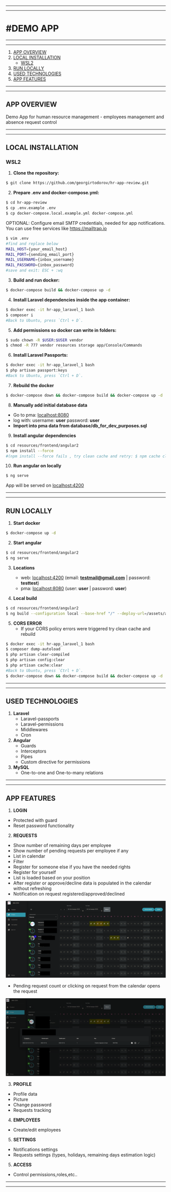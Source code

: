 ***
***
# #DEMO APP
***
***

1. [APP OVERVIEW](#app-overview)
2. [LOCAL INSTALLATION](#local-installation)
    - [WSL2](#wsl2)
3. [RUN LOCALLY](#run-locally)
4. [USED TECHNOLOGIES](#used-technologies)
5. [APP FEATURES](#app-features)

***
***
## APP OVERVIEW

Demo App for human resource management - employees management and absence request control
***
***
## LOCAL INSTALLATION

<h3>WSL2</h3>

1. **Clone the repository:**
```bash
$ git clone https://github.com/georgirtodorov/hr-app-review.git
```

2. **Prepare .env and docker-compose.yml:**

```bash
$ cd hr-app-review
$ cp .env.example .env
$ cp docker-compose.local.example.yml docker-compose.yml
```
OPTIONAL: Configure email SMTP credentials, needed for app notifications. You can use free services like https://mailtrap.io
```bash
$ vim .env
#find and replace below
MAIL_HOST={your_email_host}
MAIL_PORT={sending_email_port}
MAIL_USERNAME={inbox_username}
MAIL_PASSWORD={inbox_password}
#save and exit: ESC + :wq 
```

3. **Build and run docker:**
```bash
$ docker-compose build && docker-compose up -d
```

4. **Install Laravel dependencies inside the app container:**
```bash
$ docker exec -it hr-app_laravel_1 bash
$ composer i
#Back to Ubuntu, press `Ctrl + D`.
```
5. **Add permissions so docker can write in folders:**
```bash
$ sudo chown -R $USER:$USER vendor
$ chmod -R 777 vendor resources storage app/Console/Commands
```

6. **Install Laravel Passports:**
```bash
$ docker exec -it hr-app_laravel_1 bash
$ php artisan passport:keys
#Back to Ubuntu, press `Ctrl + D`.
```

7. **Rebuild the docker**
```bash
$ docker-compose down && docker-compose build && docker-compose up -d
```

8. **Manually add initial database data**
- Go to pma: [localhost:8080](http://localhost:8080)
- log with: username: **user** password: **user**
- **Import into pma data from database/db_for_dev_purposes.sql**

9. **Install angular dependencies**
```bash
$ cd resources/frontend/angular2
$ npm install --force
#(npm install --force fails , try clean cache and retry: $ npm cache clear --force. Unfortunately we need --force, because project was started with some angular template which I don't have time to fix, despite that template is used only in the side menu) 
```

10. **Run angular on locally**
```bash
$ ng serve 
```
App will be  served on [localhost:4200](http://localhost:4200)
***
***

## RUN LOCALLY
1. **Start docker**
```bash
$ docker-compose up -d 
```

2. **Start angular**
```bash
$ cd resources/frontend/angular2 
$ ng serve
```

3. **Locations**
    - web: [localhost:4200](http://localhost:4200)
      (email: **testmail@gmail.com** | password: **testtest**)
    - pma: [localhost:8080](http://localhost:8080)
      (user: **user** | password: **user**)


4. **Local build**
```bash
$ cd resources/frontend/angular2 
$ ng build --configuration local --base-href "/" --deploy-url=/assets/angular/ && cp ../../../public/assets/angular/index.html ../../views/angular.blade.php
```

5. **CORS ERROR**
    - If your CORS policy errors were triggered try clean cache and rebuild
```bash
$ docker exec -it hr-app_laravel_1 bash
$ composer dump-autoload
$ php artisan clear-compiled
$ php artisan config:clear
$ php artisan cache:clear
#Back to Ubuntu, press `Ctrl + D`.
$ docker-compose down && docker-compose build && docker-compose up -d
```

***
***

## USED TECHNOLOGIES
1. **Laravel**
    - Laravel-passports
    - Laravel-permissions
    - Middlewares
    - Cron
2. **Angular**
    - Guards
    - Interceptors
    - Pipes
    - Custom directive for permissions
3. **MySQL**
    - One-to-one and One-to-many relations

***
***

## APP FEATURES
1. **LOGIN**
- Protected with guard
- Reset password functionality

2. **REQUESTS**
- Show number of remaining days per employee
- Show number of pending requests per employee if any
- List in calendar
- Filter
- Register for someone else if you have the needed rights
- Register for yourself
- List is loaded based on your position
- After register or approve/decline data is populated in the calendar without refreshing
- Notification on request registered/approved/declined

![Requests](readme/requests.png)

- Pending request count or clicking on request from the calendar opens the request

![Request Pending](readme/pending_request.png)

3. **PROFILE**
- Profile data
- Picture
- Change password
- Requests tracking

4. **EMPLOYEES**
- Create/edit employees

5. **SETTINGS**
- Notifications settings
- Requests settings (types, holidays, remaining days estimation logic)

5. **ACCESS**
- Control permissions,roles,etc..

***
***
